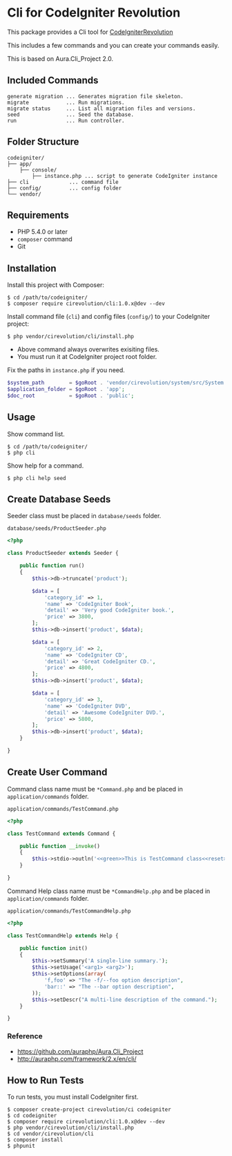 # Cli for CodeIgniter Revolution

This package provides a Cli tool for [CodeIgniterRevolution](https://github.com/CIRevolution/ci)

This includes a few commands and you can create your commands easily.

This is based on Aura.Cli_Project 2.0.

## Included Commands

~~~
generate migration ... Generates migration file skeleton.
migrate            ... Run migrations.
migrate status     ... List all migration files and versions.
seed               ... Seed the database.
run                ... Run controller.
~~~

## Folder Structure

```
codeigniter/
├── app/
    ├── console/
        ├── instance.php ... script to generate CodeIgniter instance
├── cli             ... command file
├── config/         ... config folder
└── vendor/
```

## Requirements

* PHP 5.4.0 or later
* `composer` command
* Git

## Installation

Install this project with Composer:

~~~
$ cd /path/to/codeigniter/
$ composer require cirevolution/cli:1.0.x@dev --dev
~~~

Install command file (`cli`) and config files (`config/`) to your CodeIgniter project:

~~~
$ php vendor/cirevolution/cli/install.php
~~~

* Above command always overwrites exisiting files.
* You must run it at CodeIgniter project root folder.

Fix the paths in `instance.php` if you need.

~~~php
$system_path        = $goRoot . 'vendor/cirevolution/system/src/System';
$application_folder = $goRoot . 'app';
$doc_root           = $goRoot . 'public';
~~~

## Usage

Show command list.

~~~
$ cd /path/to/codeigniter/
$ php cli
~~~

Show help for a command.

~~~
$ php cli help seed
~~~

## Create Database Seeds

Seeder class must be placed in `database/seeds` folder.

`database/seeds/ProductSeeder.php`
~~~php
<?php

class ProductSeeder extends Seeder {

	public function run()
	{
		$this->db->truncate('product');

		$data = [
			'category_id' => 1,
			'name' => 'CodeIgniter Book',
			'detail' => 'Very good CodeIgniter book.',
			'price' => 3800,
		];
		$this->db->insert('product', $data);

		$data = [
			'category_id' => 2,
			'name' => 'CodeIgniter CD',
			'detail' => 'Great CodeIgniter CD.',
			'price' => 4800,
		];
		$this->db->insert('product', $data);

		$data = [
			'category_id' => 3,
			'name' => 'CodeIgniter DVD',
			'detail' => 'Awesome CodeIgniter DVD.',
			'price' => 5800,
		];
		$this->db->insert('product', $data);
	}

}
~~~

## Create User Command

Command class name must be `*Command.php` and be placed in `application/commands` folder.

`application/commands/TestCommand.php`
~~~php
<?php

class TestCommand extends Command {

	public function __invoke()
	{
		$this->stdio->outln('<<green>>This is TestCommand class<<reset>>');
	}

}
~~~

Command Help class name must be `*CommandHelp.php` and be placed in `application/commands` folder.

`application/commands/TestCommandHelp.php`
~~~php
<?php

class TestCommandHelp extends Help {

	public function init()
	{
		$this->setSummary('A single-line summary.');
		$this->setUsage('<arg1> <arg2>');
		$this->setOptions(array(
			'f,foo' => "The -f/--foo option description",
			'bar::' => "The --bar option description",
		));
		$this->setDescr("A multi-line description of the command.");
	}

}
~~~

### Reference

* https://github.com/auraphp/Aura.Cli_Project
* http://auraphp.com/framework/2.x/en/cli/

## How to Run Tests

To run tests, you must install CodeIgniter first.

~~~
$ composer create-project cirevolution/ci codeigniter
$ cd codeigniter
$ composer require cirevolution/cli:1.0.x@dev --dev
$ php vendor/cirevolution/cli/install.php
$ cd vendor/cirevolution/cli
$ composer install
$ phpunit
~~~
